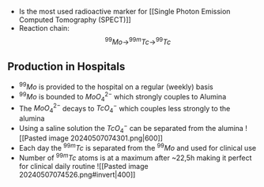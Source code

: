 - Is the most used radioactive marker for [[Single Photon Emission Computed Tomography (SPECT)]]
- Reaction chain: $$^{99}Mo\rightarrow ^{99m}Tc\rightarrow ^{99}Tc$$
## Production in Hospitals
- $^{99}Mo$ is provided to the hospital on a regular (weekly) basis
- $^{99}Mo$ is bounded to $MoO_{4}^{2-}$ which strongly couples to Alumina
- The $MoO_{4}^{2-}$ decays to $TcO_{4}^{-}$ which couples less strongly to the alumina
- Using a saline solution the $TcO_{4}^{-}$ can be separated from the alumina
![[Pasted image 20240507074301.png|600]]
- Each day the $^{99m}Tc$ is separated from the $^{99}Mo$ and used for clinical use
- Number of $^{99m}Tc$ atoms is at a maximum after ~22,5h making it perfect for clinical daily routine
![[Pasted image 20240507074526.png#invert|400]]